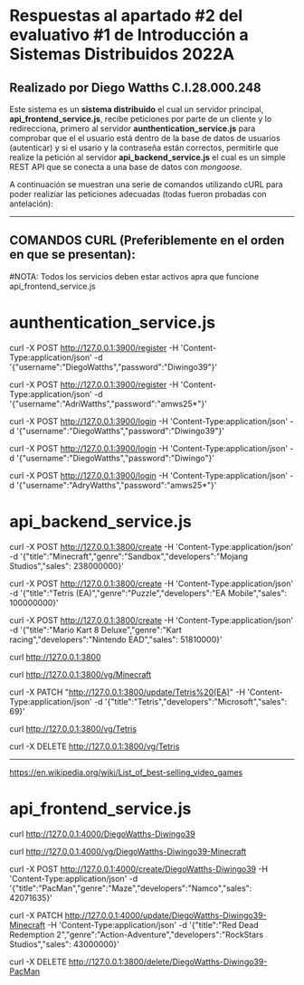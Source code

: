 # Respuestas al apartado #2 del evaluativo #1 de Introducción a Sistemas Distribuidos 2022A

## Realizado por Diego Watths C.I.28.000.248

Este sistema es un **sistema distribuido** el cual un servidor principal, **api_frontend_service.js**, recibe peticiones por parte de un cliente y lo redirecciona, primero al servidor **aunthentication_service.js** para comprobar que el el usuario está dentro de la base de datos de usuarios (autenticar) y si el usario y la contraseña están correctos, permitirle que realize la petición al servidor **api_backend_service.js** el cual es un simple REST API que se conecta a una base de datos con _mongoose._ 

A continuación se muestran una serie de comandos utilizando cURL para poder realiziar las peticiones adecuadas (todas fueron probadas con antelación):

------------------------------------------------------------------------------------------------------------------------------------------
## COMANDOS CURL (Preferiblemente en el orden en que se presentan):

#NOTA:
Todos los servicios deben estar activos apra que funcione api_frontend_service.js

# aunthentication_service.js
curl -X POST http://127.0.0.1:3900/register -H 'Content-Type:application/json' -d '{"username":"DiegoWatths","password":"Diwingo39"}'

curl -X POST http://127.0.0.1:3900/register -H 'Content-Type:application/json' -d '{"username":"AdriWatths","password":"amws25*"}'

curl -X POST http://127.0.0.1:3900/login -H 'Content-Type:application/json' -d '{"username":"DiegoWatths","password":"Diwingo39"}'

curl -X POST http://127.0.0.1:3900/login -H 'Content-Type:application/json' -d '{"username":"DiegoWatths","password":"Diwingo"}'

curl -X POST http://127.0.0.1:3900/login -H 'Content-Type:application/json' -d '{"username":"AdryWatths","password":"amws25*"}'

# api_backend_service.js
curl -X POST http://127.0.0.1:3800/create -H 'Content-Type:application/json' -d '{"title":"Minecraft","genre":"Sandbox","developers":"Mojang Studios","sales": 238000000}'

curl -X POST http://127.0.0.1:3800/create -H 'Content-Type:application/json' -d '{"title":"Tetris (EA)","genre":"Puzzle","developers":"EA Mobile","sales": 100000000}'

curl -X POST http://127.0.0.1:3800/create -H 'Content-Type:application/json' -d '{"title":"Mario Kart 8 Deluxe","genre":"Kart racing","developers":"Nintendo EAD","sales": 51810000}'

curl http://127.0.0.1:3800

curl http://127.0.0.1:3800/vg/Minecraft

curl -X PATCH "http://127.0.0.1:3800/update/Tetris%20(EA)" -H 'Content-Type:application/json' -d '{"title":"Tetris","developers":"Microsoft","sales": 69}'

curl http://127.0.0.1:3800/vg/Tetris

curl -X DELETE http://127.0.0.1:3800/vg/Tetris

---
https://en.wikipedia.org/wiki/List_of_best-selling_video_games

# api_frontend_service.js

curl http://127.0.0.1:4000/DiegoWatths-Diwingo39

curl http://127.0.0.1:4000/vg/DiegoWatths-Diwingo39-Minecraft

curl -X POST http://127.0.0.1:4000/create/DiegoWatths-Diwingo39 -H 'Content-Type:application/json' -d '{"title":"PacMan","genre":"Maze","developers":"Namco","sales": 42071635}'

curl -X PATCH http://127.0.0.1:4000/update/DiegoWatths-Diwingo39-Minecraft -H 'Content-Type:application/json' -d '{"title":"Red Dead Redemption 2","genre":"Action-Adventure","developers":"RockStars Studios","sales": 43000000}'

curl -X DELETE http://127.0.0.1:3800/delete/DiegoWatths-Diwingo39-PacMan
